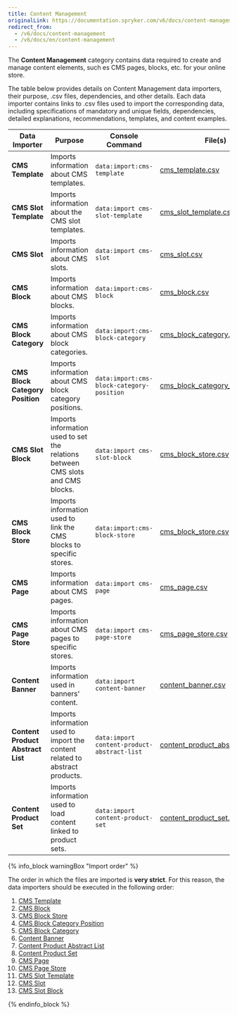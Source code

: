 ```yaml
---
title: Content Management
originalLink: https://documentation.spryker.com/v6/docs/content-management
redirect_from:
  - /v6/docs/content-management
  - /v6/docs/en/content-management
---
```


The **Content Management** category contains data required to create and manage content elements, such es CMS pages, blocks, etc. for your online store.

The table below provides details on Content Management data importers, their purpose, .csv files, dependencies, and other details. Each data importer contains links to .csv files used to import the corresponding data, including specifications of mandatory and unique fields, dependencies, detailed explanations, recommendations, templates, and content examples.

| Data Importer | Purpose | Console Command| File(s) | Dependencies |
| --- | --- | --- | --- |--- |
| **CMS Template**   | Imports information about CMS templates. |`data:import:cms-template` |[ cms_template.csv](https://documentation.spryker.com/docs/file-details-cms-templatecsv)|None |
| **CMS Slot Template**   | Imports information about the CMS slot templates. |`data:import cms-slot-template ` | [cms_slot_template.csv](https://documentation.spryker.com/docs/file-details-cms-slot-templatecsv)| None|
| **CMS Slot**   | Imports information about CMS slots. |`data:import cms-slot` |[cms_slot.csv](https://documentation.spryker.com/docs/file-details-cms-slotcsv) |None |
| **CMS Block**   | Imports information about CMS blocks. |`data:import:cms-block` | [cms_block.csv](https://documentation.spryker.com/docs/file-details-cms-blockcsv)|None |
| **CMS Block Category**   |Imports information about CMS block categories. |`data:import:cms-block-category` | [cms_block_category.csv](https://documentation.spryker.com/docs/file-details-cms-block-categorycsv)|[cms_block_category_position.csv](https://documentation.spryker.com/docs/file-details-cms-block-category-postioncsv) |
| **CMS Block Category Position**   |Imports information about CMS block category positions. |`data:import:cms-block-category-position` |[cms_block_category_position.csv](https://documentation.spryker.com/docs/file-details-cms-block-category-postioncsv)|None |
| **CMS Slot Block**   | Imports information used to set the relations between CMS slots and CMS blocks.|`data:import cms-slot-block` | [cms_block_store.csv](https://documentation.spryker.com/docs/file-details-cms-block-storecsv)| <ul><li>[cms_slot.csv](https://documentation.spryker.com/docs/file-details-cms-slotcsv)</li><li>[cms_block.csv](https://documentation.spryker.com/docs/file-details-cms-blockcsv)</li></ul> |
| **CMS Block Store**   | Imports information used to link the CMS blocks to specific stores. |`data:import:cms-block-store` | [cms_block_store.csv](https://documentation.spryker.com/docs/file-details-cms-block-storecsv)| <ul><li>[cms_block.csv](https://documentation.spryker.com/docs/file-details-cms-blockcsv)</li><li>**stores.php** configuration file of demo shop PHP project</li></ul> |
| **CMS Page**   | Imports information about CMS pages. |`data:import cms-page` |[cms_page.csv](https://documentation.spryker.com/docs/file-details-cms-pagecsv) |[cms_template.csv](https://documentation.spryker.com/docs/file-details-cms-templatecsv) |
| **CMS Page Store**   | Imports information about CMS pages to specific stores. |`data:import cms-page-store` |[cms_page_store.csv](https://documentation.spryker.com/docs/file-details-cms-page-storecsv) | <ul><li>[cms_page.csv](https://documentation.spryker.com/docs/file-details-cms-pagecsv)</li><li>**stores.php** configuration file of demo shop PHP project</li></ul>|
| **Content Banner**   | Imports information used in banners' content. |`data:import content-banner` |[content_banner.csv](https://documentation.spryker.com/docs/file-details-content-bannercsv) |[glossary.csv](https://documentation.spryker.com/docs/file-details-glossarycsv) |
| **Content Product Abstract List**   |Imports information used to import the content related to abstract products.  |`data:import content-product-abstract-list` |[content_product_abstract_list.csv](https://documentation.spryker.com/docs/file-details-content-product-abstract-listcsv) |[product_abstract.csv ](https://documentation.spryker.com/docs/file-details-product-abstractcsv)|
| **Content Product Set**   |Imports information used to load content linked to product sets.  |`data:import content-product-set ` | [content_product_set.csv](https://documentation.spryker.com/docs/file-details-content-product-setcsv)| [product_set.csv](https://documentation.spryker.com/docs/file-details-product-setcsv)|



{% info_block warningBox "Import order" %}

The order in which the files are imported is **very strict**. For this reason, the data importers should be executed in the following order:

1. [CMS Template](https://documentation.spryker.com/docs/file-details-cms-templatecsv)
2. [CMS Block](https://documentation.spryker.com/docs/file-details-cms-blockcsv)
3. [CMS Block Store](https://documentation.spryker.com/docs/file-details-cms-block-storecsv)
4. [CMS Block Category Position](https://documentation.spryker.com/docs/file-details-cms-block-category-postioncsv)
5. [CMS Block Category](https://documentation.spryker.com/docs/file-details-cms-block-categorycsv)
6. [Content Banner](https://documentation.spryker.com/docs/file-details-content-bannercsv)
7. [Content Product Abstract List](https://documentation.spryker.com/docs/file-details-content-product-abstract-listcsv)
8. [Content Product Set](https://documentation.spryker.com/docs/file-details-content-product-setcsv)
9. [CMS Page](https://documentation.spryker.com/docs/file-details-cms-pagecsv)
10. [CMS Page Store](https://documentation.spryker.com/docs/file-details-cms-page-storecsv)
1. [CMS Slot Template](/docs/scos/dev/developer-guides/202005.0/development-guide/data-import/data-import-categories/content-management/file-details-cms-slot-template.csv.html)
2. [CMS Slot](https://documentation.spryker.com/docs/file-details-cms-slotcsv)
3. [CMS Slot Block](https://documentation.spryker.com/docs/file-details-cms-block-storecsv)


{% endinfo_block %}
